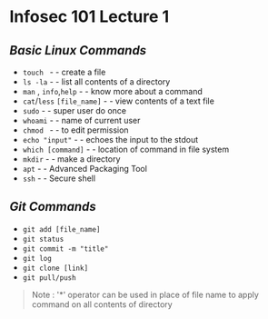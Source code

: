 # Infosec 101 Lecture 1
## _Basic Linux Commands_

- `touch ` - - create a file
- `ls -la` - - list all contents of a directory
- `man` , `info`,`help` - - know more about a command
- `cat`/`less` `[file_name]` - - view contents of a text file
- ` sudo ` - - super user do once
- `whoami` - - name of current user
- `chmod ` - - to edit permission
- `echo "input"` - - echoes the input to the stdout
- `which [command]` - - location of command in file system
- `mkdir` - - make a directory
- `apt` - - Advanced Packaging Tool
- `ssh` - - Secure shell 
## _Git Commands_

- `git add [file_name]`
- `git status`
- `git commit -m "title"`
- `git log`
- `git clone [link]`
- `git pull/push`
> Note :  '*' operator can be used in place of file name to apply command on all contents of directory
